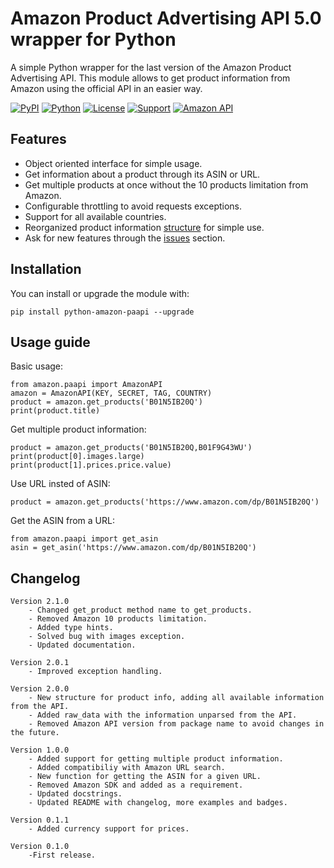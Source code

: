 Amazon Product Advertising API 5.0 wrapper for Python
=======================================================
A simple Python wrapper for the last version of the Amazon Product Advertising API. This module allows to get product information from Amazon using the official API in an easier way.

[![PyPI](https://img.shields.io/pypi/v/python-amazon-paapi?color=%231182C2&label=PyPI)](https://pypi.org/project/python-amazon-paapi/)
[![Python](https://img.shields.io/badge/Python-2.x%20%7C%203.x-%23FFD140)](https://www.python.org/)
[![License](https://img.shields.io/badge/License-GPL--3.0-%23e83633)](https://github.com/sergioteula/python-amazon-paapi/blob/master/LICENSE)
[![Support](https://img.shields.io/badge/Support-Good-brightgreen)](https://github.com/sergioteula/python-amazon-paapi/issues)
[![Amazon API](https://img.shields.io/badge/Amazon%20API-5.0-%23FD9B15)](https://webservices.amazon.com/paapi5/documentation/)


Features
--------

* Object oriented interface for simple usage.
* Get information about a product through its ASIN or URL.
* Get multiple products at once without the 10 products limitation from Amazon.
* Configurable throttling to avoid requests exceptions.
* Support for all available countries.
* Reorganized product information [structure](https://github.com/sergioteula/python-amazon-paapi/blob/master/PRODUCT.md) for simple use.
* Ask for new features through the [issues](https://github.com/sergioteula/python-amazon-paapi/issues) section.

Installation
-------------

You can install or upgrade the module with:

    pip install python-amazon-paapi --upgrade

Usage guide
-----------
Basic usage:

    from amazon.paapi import AmazonAPI
    amazon = AmazonAPI(KEY, SECRET, TAG, COUNTRY)
    product = amazon.get_products('B01N5IB20Q')
    print(product.title)

Get multiple product information:

    product = amazon.get_products('B01N5IB20Q,B01F9G43WU')
    print(product[0].images.large)
    print(product[1].prices.price.value)

Use URL insted of ASIN:

    product = amazon.get_products('https://www.amazon.com/dp/B01N5IB20Q')

Get the ASIN from a URL:

    from amazon.paapi import get_asin
    asin = get_asin('https://www.amazon.com/dp/B01N5IB20Q')

Changelog
-------------
    Version 2.1.0
        - Changed get_product method name to get_products.
        - Removed Amazon 10 products limitation.
        - Added type hints.
        - Solved bug with images exception.
        - Updated documentation.

    Version 2.0.1
        - Improved exception handling.

    Version 2.0.0
        - New structure for product info, adding all available information from the API.
        - Added raw_data with the information unparsed from the API.
        - Removed Amazon API version from package name to avoid changes in the future.

    Version 1.0.0
        - Added support for getting multiple product information.
        - Added compatibiliy with Amazon URL search.
        - New function for getting the ASIN for a given URL.
        - Removed Amazon SDK and added as a requirement.
        - Updated docstrings.
        - Updated README with changelog, more examples and badges.

    Version 0.1.1
        - Added currency support for prices.

    Version 0.1.0
        -First release.
